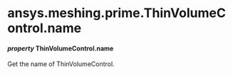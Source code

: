 # ansys.meshing.prime.ThinVolumeControl.name

#### *property* ThinVolumeControl.name

Get the name of ThinVolumeControl.

<!-- !! processed by numpydoc !! -->
